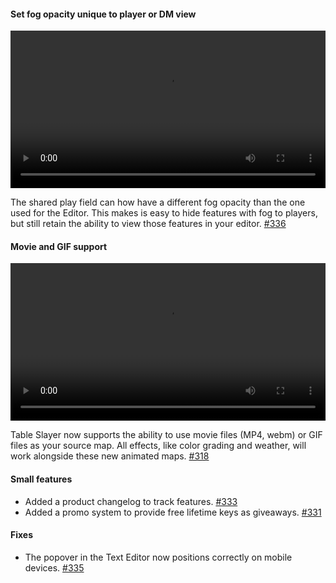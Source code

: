 #### Set fog opacity unique to player or DM view

<video controls width="100%">
  <source src="https://files.tableslayer.com/changelog/sept-fog-demo-web.mp4" type="video/mp4">
  Your browser does not support the video tag.
</video>

The shared play field can how have a different fog opacity than the one used for the Editor. This makes is easy to hide features with fog to players, but still retain the ability to view those features in your editor. [#336](https://github.com/Siege-Perilous/tableslayer/pull/336)

#### Movie and GIF support

<video controls width="100%">
  <source src="https://files.tableslayer.com/changelog/sept-movie-demo-web.mp4" type="video/mp4">
  Your browser does not support the video tag.
</video>

Table Slayer now supports the ability to use movie files (MP4, webm) or GIF files as your source map. All effects, like color grading and weather, will work alongside these new animated maps. [#318](https://github.com/Siege-Perilous/tableslayer/pull/318)

#### Small features

- Added a product changelog to track features. [#333](https://github.com/Siege-Perilous/tableslayer/pull/333)
- Added a promo system to provide free lifetime keys as giveaways. [#331](https://github.com/Siege-Perilous/tableslayer/pull/331)

#### Fixes

- The popover in the Text Editor now positions correctly on mobile devices. [#335](https://github.com/Siege-Perilous/tableslayer/pull/335)
